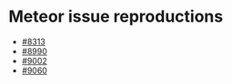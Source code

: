 # Meteor issue reproductions

* [#8313](https://github.com/klaussner/meteor-issues/tree/8313)
* [#8990](https://github.com/klaussner/meteor-issues/tree/8990)
* [#9002](https://github.com/klaussner/meteor-issues/tree/9002)
* [#9060](https://github.com/klaussner/meteor-issues/tree/9060)
